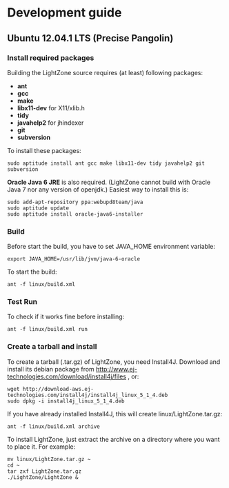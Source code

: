 # Development guide

## Ubuntu 12.04.1 LTS (Precise Pangolin)
### Install required packages
Building the LightZone source requires (at least) following packages:
- __ant__
- __gcc__
- __make__
- __libx11-dev__ for X11/xlib.h
- __tidy__
- __javahelp2__ for jhindexer
- __git__
- __subversion__

To install these packages:

    sudo aptitude install ant gcc make libx11-dev tidy javahelp2 git subversion 

__Oracle Java 6 JRE__ is also required. (LightZone cannot build with Oracle Java 7 nor any version of openjdk.)
Easiest way to install this is:

    sudo add-apt-repository ppa:webupd8team/java
    sudo aptitude update
    sudo aptitude install oracle-java6-installer

### Build
Before start the build, you have to set JAVA_HOME environment variable:

    export JAVA_HOME=/usr/lib/jvm/java-6-oracle

To start the build:

    ant -f linux/build.xml

### Test Run
To check if it works fine before installing:

    ant -f linux/build.xml run

### Create a tarball and install
To create a tarball (.tar.gz) of LightZone, you need Install4J.
Download and install its debian package from
http://www.ej-technologies.com/download/install4j/files
, or:

    wget http://download-aws.ej-technologies.com/install4j/install4j_linux_5_1_4.deb
    sudo dpkg -i install4j_linux_5_1_4.deb

If you have already installed Install4J, this will create linux/LightZone.tar.gz:

    ant -f linux/build.xml archive

To install LightZone, just extract the archive on a directory where you want to place it.
For example:

    mv linux/LightZone.tar.gz ~
    cd ~
    tar zxf LightZone.tar.gz
    ./LightZone/LightZone &

